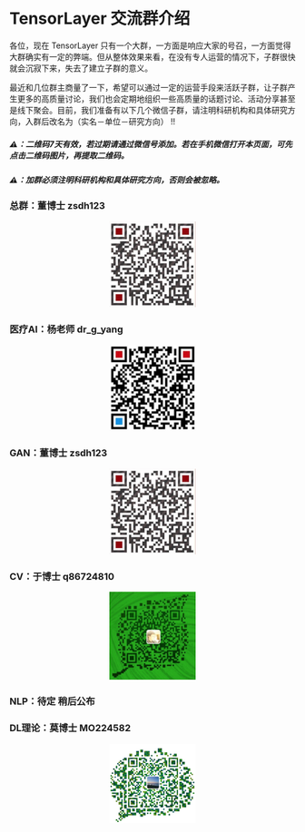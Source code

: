 # TensorLayer 交流群介绍
各位，现在 TensorLayer 只有一个大群，一方面是响应大家的号召，一方面觉得大群确实有一定的弊端。但从整体效果来看，在没有专人运营的情况下，子群很快就会沉寂下来，失去了建立子群的意义。     

最近和几位群主商量了一下，希望可以通过一定的运营手段来活跃子群，让子群产生更多的高质量讨论，我们也会定期地组织一些高质量的话题讨论、活动分享甚至是线下聚会。目前，我们准备有以下几个微信子群，请注明科研机构和具体研究方向，入群后改名为（实名－单位－研究方向） !!

##### ⚠️：二维码7天有效，若过期请通过微信号添加。若在手机微信打开本页面，可先点击二维码图片，再提取二维码。
##### ⚠️：加群必须注明科研机构和具体研究方向，否则会被忽略。

### 总群：董博士 zsdh123

<div align="center">
	<img src="images/donghao.jpeg" width="30%" height="30%"/>
</div>

### 医疗AI：杨老师 dr\_g\_yang    

<div align="center">
	<img src="images/yangguang.jpeg" width="30%" height="30%"/>
</div>

### GAN：董博士 zsdh123

<div align="center">
	<img src="images/donghao.jpeg" width="30%" height="30%"/>
</div>

### CV：于博士 q86724810

<div align="center">
	<img src="images/yusimiao.jpeg" width="30%" height="30%"/>
</div>

### NLP：待定 稍后公布


### DL理论：莫博士 MO224582

<div align="center">
	<img src="images/moyuanhan.jpeg" width="30%" height="30%"/>
</div>




